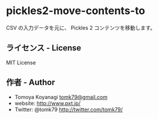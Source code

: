 # pickles2-move-contents-to

CSV の入力データを元に、 Pickles 2 コンテンツを移動します。


## ライセンス - License

MIT License


## 作者 - Author

- Tomoya Koyanagi <tomk79@gmail.com>
- website: <http://www.pxt.jp/>
- Twitter: @tomk79 <http://twitter.com/tomk79/>
